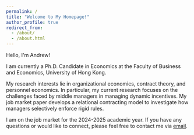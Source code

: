 ```yaml
---
permalink: /
title: "Welcome to My Homepage!"
author_profile: true
redirect_from: 
  - /about/
  - /about.html
---
```


Hello, I'm Andrew!

I am currently a Ph.D. Candidate in Economics at the Faculty of Business and Economics, University of Hong Kong. 

My research interests lie in organizational economics, contract theory, and personnel economics. In particular, my current research focuses on the challenges faced by middle managers in managing dynamic incentives. My job market paper develops a relational contracting model to investigate how managers selectively enforce rigid rules.

I am on the job market for the 2024-2025 academic year. If you have any questions or would like to connect, please feel free to contact me via [email](mailto:zyc616@connect.hku.hk).



